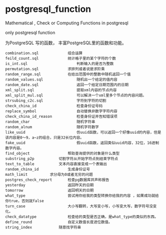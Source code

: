 # postgresql_function
Mathematical , Check or Computing Functions in  postgresql 

only postgresql  function


为PostgreSQL 写的函数， 丰富PostgreSQL里的函数和功能。

	combination.sql 	    	组合运算 	
	feild_count.sql 	    	统计格子里的某个字符的个数 
	is_int.sql                  	判断输入的是否为整数 	
	permutation.sql 	    	求排列或者说是求阶乘 	
	random_range.sql 	    	在给出范围中的整数中随机返回一个值  
	random_values.sql           	随机出一个给定的值内容 
	random_date.sql             	返回一个给定日期范围内的日期
	xml_split.sql               	提取xml内容的节点内容
	xml_split_mul.sql           	可以解决一个xml里多个节点的内容问题。
	strsubing_c2c.sql           	字符到字符的切割
	check_china_id              	检查身份证号码
	replace_symbol              	自动替换非数字字符内容
	check_china_id_reason       	检查身份证并告知错误项
	random_char                 	随机字符串
	random_alnum                  	随机字符数字
	like_uuid                     	仿uuid函数，可以返回一个好像uuid的内容，但是该内容是0～9，a~z的组合，只是32长位内容。
	fake_uuid                     	假uuid函数，返回类似uuid内容，32位，16进制数字内容。
	find_object              	帮助查询提供的对象是什么类型
	substring_p2p			切割字符从开始字符点到结束字符点
	text_to_table			文本内容直接变成一个表输出
	random_china_id         	生成身份证号 
	math_limit			求分母为0或者无穷的问题
	postgres_check_report     	检查pg数据库并声称报告
	yesterday                	返回昨天的日期
	tomorrow                 	返回明天的日期
	what_type                	尝试用你给我的类型转换你给我的内容 ，如果成功就给你true，否则就false
	turn_case                	大小写翻转，大写变小写，小写变大写，数字符号没变化。
	check_datatype           	检查给的类型是否正确，是what_type的类似的东西。
	define_round             	自定义数值长度进位数值。
	string_index			随意找字符串
